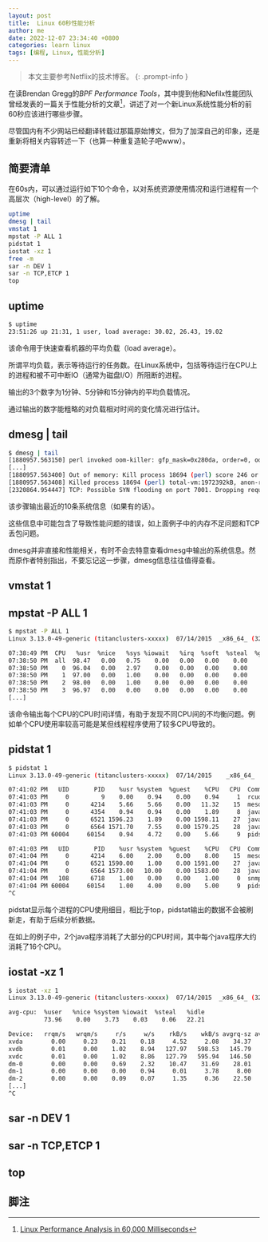 ```yaml
---
layout: post
title:  Linux 60秒性能分析
author: me
date: 2022-12-07 23:34:40 +0800
categories: learn linux
tags: [编程, Linux, 性能分析]
---
```


> 本文主要参考Netflix的技术博客。
{: .prompt-info }

在读Brendan Gregg的*BPF Performance Tools*，其中提到他和Nefilx性能团队曾经发表的一篇关于性能分析的文章[^1]，讲述了对一个新Linux系统性能分析的前60秒应该进行哪些步骤。

尽管国内有不少网站已经翻译转载过那篇原始博文，但为了加深自己的印象，还是重新将相关内容转述一下（也算一种重复造轮子吧www）。

## 简要清单

在60s内，可以通过运行如下10个命令，以对系统资源使用情况和运行进程有一个高层次（high-level）的了解。

```bash
uptime
dmesg | tail
vmstat 1
mpstat -P ALL 1
pidstat 1
iostat -xz 1
free -m
sar -n DEV 1
sar -n TCP,ETCP 1
top
```

## uptime

```bash
$ uptime 
23:51:26 up 21:31, 1 user, load average: 30.02, 26.43, 19.02
```

该命令用于快速查看机器的平均负载（load average）。

所谓平均负载，表示等待运行的任务数。在Linux系统中，包括等待运行在CPU上的进程和被不可中断IO（通常为磁盘I/O）所阻断的进程。

输出的3个数字为1分钟、5分钟和15分钟内的平均负载情况。

通过输出的数字能粗略的对负载相对时间的变化情况进行估计。

## dmesg | tail

```bash
$ dmesg | tail
[1880957.563150] perl invoked oom-killer: gfp_mask=0x280da, order=0, oom_score_adj=0
[...]
[1880957.563400] Out of memory: Kill process 18694 (perl) score 246 or sacrifice child
[1880957.563408] Killed process 18694 (perl) total-vm:1972392kB, anon-rss:1953348kB, file-rss:0kB
[2320864.954447] TCP: Possible SYN flooding on port 7001. Dropping request.  Check SNMP counters.
```

该步骤输出最近的10条系统信息（如果有的话）。

这些信息中可能包含了导致性能问题的错误，如上面例子中的内存不足问题和TCP丢包问题。

dmesg并非直接和性能相关，有时不会去特意查看dmesg中输出的系统信息。然而原作者特别指出，不要忘记这一步骤，dmesg信息往往值得查看。

## vmstat 1

## mpstat -P ALL 1

```bash
$ mpstat -P ALL 1
Linux 3.13.0-49-generic (titanclusters-xxxxx)  07/14/2015  _x86_64_ (32 CPU)

07:38:49 PM  CPU   %usr  %nice   %sys %iowait   %irq  %soft  %steal  %guest  %gnice  %idle
07:38:50 PM  all  98.47   0.00   0.75    0.00   0.00   0.00    0.00    0.00    0.00   0.78
07:38:50 PM    0  96.04   0.00   2.97    0.00   0.00   0.00    0.00    0.00    0.00   0.99
07:38:50 PM    1  97.00   0.00   1.00    0.00   0.00   0.00    0.00    0.00    0.00   2.00
07:38:50 PM    2  98.00   0.00   1.00    0.00   0.00   0.00    0.00    0.00    0.00   1.00
07:38:50 PM    3  96.97   0.00   0.00    0.00   0.00   0.00    0.00    0.00    0.00   3.03
[...]
```

该命令输出每个CPU的CPU时间详情，有助于发现不同CPU间的不均衡问题。例如单个CPU使用率较高可能是某但线程程序使用了较多CPU导致的。

## pidstat 1

```bash
$ pidstat 1
Linux 3.13.0-49-generic (titanclusters-xxxxx)  07/14/2015    _x86_64_    (32 CPU)

07:41:02 PM   UID       PID    %usr %system  %guest    %CPU   CPU  Command
07:41:03 PM     0         9    0.00    0.94    0.00    0.94     1  rcuos/0
07:41:03 PM     0      4214    5.66    5.66    0.00   11.32    15  mesos-slave
07:41:03 PM     0      4354    0.94    0.94    0.00    1.89     8  java
07:41:03 PM     0      6521 1596.23    1.89    0.00 1598.11    27  java
07:41:03 PM     0      6564 1571.70    7.55    0.00 1579.25    28  java
07:41:03 PM 60004     60154    0.94    4.72    0.00    5.66     9  pidstat

07:41:03 PM   UID       PID    %usr %system  %guest    %CPU   CPU  Command
07:41:04 PM     0      4214    6.00    2.00    0.00    8.00    15  mesos-slave
07:41:04 PM     0      6521 1590.00    1.00    0.00 1591.00    27  java
07:41:04 PM     0      6564 1573.00   10.00    0.00 1583.00    28  java
07:41:04 PM   108      6718    1.00    0.00    0.00    1.00     0  snmp-pass
07:41:04 PM 60004     60154    1.00    4.00    0.00    5.00     9  pidstat
^C
```

pidstat显示每个进程的CPU使用细目，相比于top，pidstat输出的数据不会被刷新走，有助于后续分析数据。

在如上的例子中，2个java程序消耗了大部分的CPU时间，其中每个java程序大约消耗了16个CPU。

## iostat -xz 1

```bash
$ iostat -xz 1
Linux 3.13.0-49-generic (titanclusters-xxxxx)  07/14/2015  _x86_64_ (32 CPU)

avg-cpu:  %user   %nice %system %iowait  %steal   %idle
          73.96    0.00    3.73    0.03    0.06   22.21

Device:   rrqm/s   wrqm/s     r/s     w/s    rkB/s    wkB/s avgrq-sz avgqu-sz   await r_await w_await  svctm  %util
xvda        0.00     0.23    0.21    0.18     4.52     2.08    34.37     0.00    9.98   13.80    5.42   2.44   0.09
xvdb        0.01     0.00    1.02    8.94   127.97   598.53   145.79     0.00    0.43    1.78    0.28   0.25   0.25
xvdc        0.01     0.00    1.02    8.86   127.79   595.94   146.50     0.00    0.45    1.82    0.30   0.27   0.26
dm-0        0.00     0.00    0.69    2.32    10.47    31.69    28.01     0.01    3.23    0.71    3.98   0.13   0.04
dm-1        0.00     0.00    0.00    0.94     0.01     3.78     8.00     0.33  345.84    0.04  346.81   0.01   0.00
dm-2        0.00     0.00    0.09    0.07     1.35     0.36    22.50     0.00    2.55    0.23    5.62   1.78   0.03
[...]
^C
```

## sar -n DEV 1

## sar -n TCP,ETCP 1

## top

## 脚注

[^1]: [Linux Performance Analysis in 60,000 Milliseconds](https://netflixtechblog.com/linux-performance-analysis-in-60-000-milliseconds-accc10403c55)